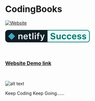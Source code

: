 # CodingBooks

[![Website](https://img.shields.io/website?label=codingbooks.netlify.app&style=for-the-badge&url=https%3A%2F%2Fmohitjaisal.com)](https://codingbooks.netlify.app)

<a href="https://codingbooks.netlify.app"><img src="https://github.com/mohitjaisal/GifStore/blob/master/RawImages/Netlify%20Success.svg" alt="Netlify Status"></a>

<br>
<h3><a href="https://codingbooks.netlify.app">Website Demo link</a></h3>
<br>

![alt text](https://github.com/mohitjaisal/ImageStore/blob/master/GifStore/codingbooksgif.gif)

Keep Coding Keep Going......
